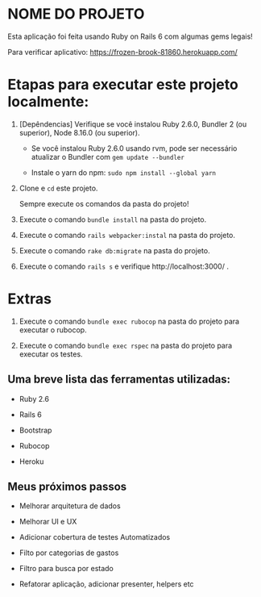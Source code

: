 # NOME DO PROJETO

Esta aplicação foi feita usando Ruby on Rails 6 com algumas gems legais!

Para verificar aplicativo: https://frozen-brook-81860.herokuapp.com/


# Etapas para executar este projeto localmente:

1. [Depêndencias] Verifique se você instalou Ruby 2.6.0, Bundler 2 (ou superior), Node 8.16.0 (ou superior).

    * Se você instalou Ruby 2.6.0 usando rvm, pode ser necessário atualizar o Bundler com `gem update --bundler`

    * Instale o yarn do npm: `sudo npm install --global yarn`

2. Clone e `cd` este projeto.

	Sempre execute os comandos da pasta do projeto!

3. Execute o comando `bundle install` na pasta do projeto.

4. Execute o comando `rails webpacker:instal` na pasta do projeto.

5. Execute o comando `rake db:migrate` na pasta do projeto.

6. Execute o comando `rails s` e verifique  http://localhost:3000/ .


# Extras

1. Execute o comando `bundle exec rubocop` na pasta do projeto para executar o rubocop.

2. Execute o comando `bundle exec rspec` na pasta do projeto para executar os testes.


## Uma breve lista das ferramentas utilizadas:

* Ruby 2.6

* Rails 6

* Bootstrap

* Rubocop

* Heroku


## Meus próximos passos

* Melhorar arquitetura de dados

* Melhorar UI e UX

* Adicionar cobertura de testes Automatizados

* Filto por categorias de gastos

* Filtro para busca por estado

* Refatorar aplicação, adicionar presenter, helpers etc

